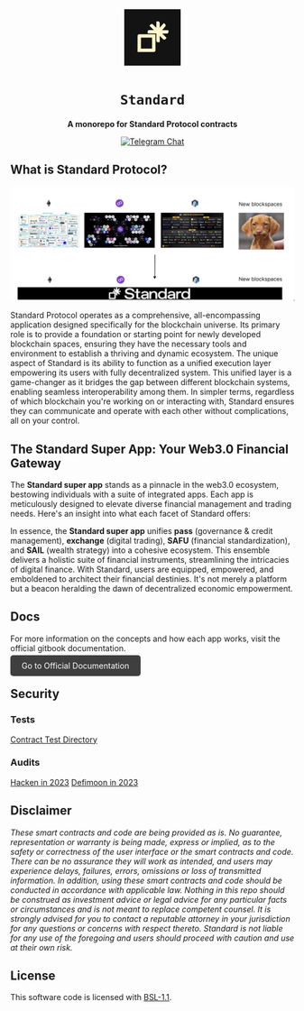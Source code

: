 <div align="center">

<img src="./media/standard_profile.jpeg" width=100/>

  <h1><code>Standard</code></h1>

  <p>
    <strong>A monorepo for Standard Protocol contracts</strong>
  </p>

  <p>
    <a href="https://t.me/standard_protocol"><img alt="Telegram Chat" src="https://img.shields.io/badge/telegram-chat-blue?logo=telegram"></a>
  </p>
</div>

## What is Standard Protocol?
![overview](./media/overview.png)

Standard Protocol operates as a comprehensive, all-encompassing application designed specifically for the blockchain universe. Its primary role is to provide a foundation or starting point for newly developed blockchain spaces, ensuring they have the necessary tools and environment to establish a thriving and dynamic ecosystem. The unique aspect of Standard is its ability to function as a unified execution layer empowering its users with fully decentralized system. This unified layer is a game-changer as it bridges the gap between different blockchain systems, enabling seamless interoperability among them. In simpler terms, regardless of which blockchain you're working on or interacting with, Standard ensures they can communicate and operate with each other without complications, all on your control.

## The Standard Super App: Your Web3.0 Financial Gateway

The **Standard super app** stands as a pinnacle in the web3.0 ecosystem, bestowing individuals with a suite of integrated apps. Each app is meticulously designed to elevate diverse financial management and trading needs. Here's an insight into what each facet of Standard offers:

In essence, the **Standard super app** unifies **pass** (governance & credit management), **exchange** (digital trading), **SAFU** (financial standardization), and **SAIL** (wealth strategy) into a cohesive ecosystem. This ensemble delivers a holistic suite of financial instruments, streamlining the intricacies of digital finance. With Standard, users are equipped, empowered, and emboldened to architect their financial destinies. It's not merely a platform but a beacon heralding the dawn of decentralized economic empowerment.

## Docs

For more information on the concepts and how each app works, visit the official gitbook documentation.

<a href="https://docs.standardweb3.com" target="_blank" style="background-color:#3F3F3F; color: white; padding: 10px 20px; text-decoration: none; border-radius: 5px;">Go to Official Documentation</a>


## Security

### Tests
[Contract Test Directory](./test)

### Audits
[Hacken in 2023](./audits/hacken-2023)
[Defimoon in 2023](./audits/defimoon-2023)

## Disclaimer

_These smart contracts and code are being provided as is. No guarantee, representation or warranty is being made, express or implied, as to the safety or correctness of the user interface or the smart contracts and code. There can be no assurance they will work as intended, and users may experience delays, failures, errors, omissions or loss of transmitted information. In addition, using these smart contracts and code should be conducted in accordance with applicable law. Nothing in this repo should be construed as investment advice or legal advice for any particular facts or circumstances and is not meant to replace competent counsel. It is strongly advised for you to contact a reputable attorney in your jurisdiction for any questions or concerns with respect thereto. Standard is not liable for any use of the foregoing and users should proceed with caution and use at their own risk._

## License

This software code is licensed with [BSL-1.1](./LICENSE).

